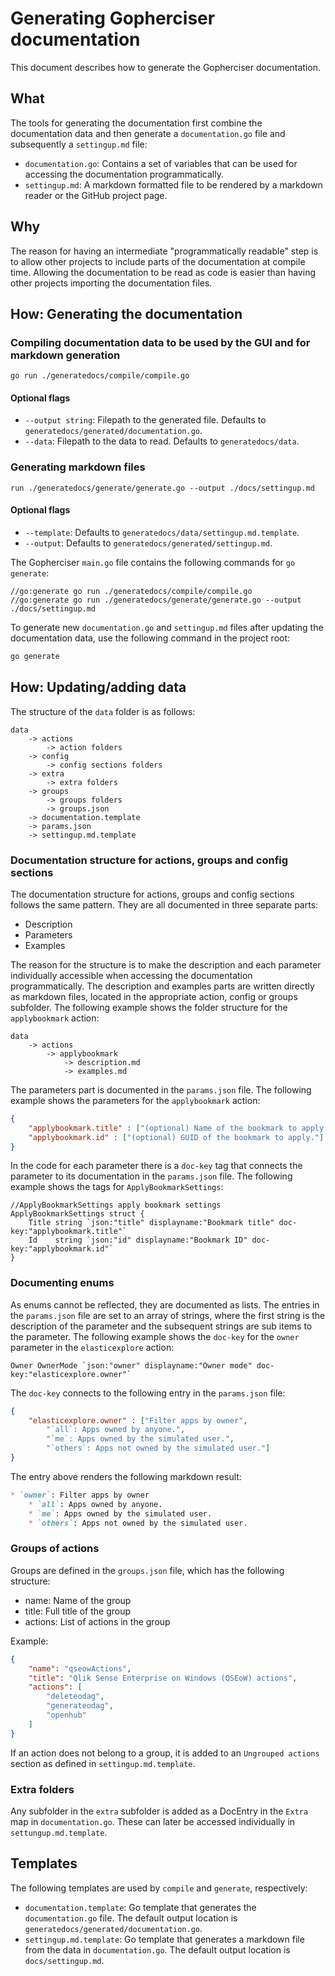 # Generating Gopherciser documentation

This document describes how to generate the Gopherciser documentation.

## What

The tools for generating the documentation first combine the documentation data and then generate a `documentation.go` file and subsequently a `settingup.md` file: 

* `documentation.go`: Contains a set of variables that can be used for accessing the documentation programmatically.
* `settingup.md`: A markdown formatted file to be rendered by a markdown reader or the GitHub project page.

## Why

The reason for having an intermediate "programmatically readable" step is to allow other projects to include parts of the documentation at compile time. Allowing the documentation to be read as code is easier than having other projects importing the documentation files. 

## How: Generating the documentation

### Compiling documentation data to be used by the GUI and for markdown generation

```
go run ./generatedocs/compile/compile.go
```

#### Optional flags

* `--output string`: Filepath to the generated file. Defaults to `generatedocs/generated/documentation.go`.
* `--data`: Filepath to the data to read. Defaults to `generatedocs/data`.  

### Generating markdown files

```
run ./generatedocs/generate/generate.go --output ./docs/settingup.md
```

#### Optional flags

* `--template`:  Defaults to `generatedocs/data/settingup.md.template`.
* `--output`: Defaults to `generatedocs/generated/settingup.md`.

The Gopherciser `main.go` file contains the following commands for `go generate`:

```
//go:generate go run ./generatedocs/compile/compile.go
//go:generate go run ./generatedocs/generate/generate.go --output ./docs/settingup.md
```

To generate new `documentation.go` and `settingup.md` files after updating the documentation data, use the following command in the project root:

```bash
go generate
```

## How: Updating/adding data

The structure of the `data` folder is as follows:

```
data
    -> actions
        -> action folders
    -> config
        -> config sections folders
    -> extra
        -> extra folders
    -> groups
        -> groups folders
        -> groups.json
    -> documentation.template
    -> params.json
    -> settingup.md.template 
```

### Documentation structure for actions, groups and config sections

The documentation structure for actions, groups and config sections follows the same pattern. They are all documented in three separate parts:

* Description
* Parameters
* Examples

The reason for the structure is to make the description and each parameter individually accessible when accessing the documentation programmatically. The description and examples parts are written directly as  markdown files, located in the appropriate action, config or groups subfolder. The following example shows the folder structure for the `applybookmark` action:

```
data
    -> actions
        -> applybookmark
            -> description.md
            -> examples.md
``` 

The parameters part is documented in the `params.json` file. The following example shows the parameters for the `applybookmark` action:

```json
{
	"applybookmark.title" : ["(optional) Name of the bookmark to apply."],
	"applybookmark.id" : ["(optional) GUID of the bookmark to apply."]
}
```

In the code for each parameter there is a `doc-key` tag that connects the parameter to its documentation in the `params.json` file. The following example shows the tags for `ApplyBookmarkSettings`:

```golang
//ApplyBookmarkSettings apply bookmark settings
ApplyBookmarkSettings struct {
    Title string `json:"title" displayname:"Bookmark title" doc-key:"applybookmark.title"`
    Id    string `json:"id" displayname:"Bookmark ID" doc-key:"applybookmark.id"`
}
```

### Documenting enums

As enums cannot be reflected, they are documented as lists. The entries in the `params.json` file are set to an array of strings, where the first string is the description of the parameter and the subsequent strings are sub items to the parameter. The following example shows the `doc-key` for the `owner` parameter in the `elasticexplore` action:

```golang
Owner OwnerMode `json:"owner" displayname:"Owner mode" doc-key:"elasticexplore.owner"`
```

The `doc-key` connects to the following entry in the `params.json` file:

```json
{
	"elasticexplore.owner" : ["Filter apps by owner",
	    "`all`: Apps owned by anyone.",
	    "`me`: Apps owned by the simulated user.",
	    "`others`: Apps not owned by the simulated user."]
}
```

The entry above renders the following markdown result:

```markdown
* `owner`: Filter apps by owner
    * `all`: Apps owned by anyone.
    * `me`: Apps owned by the simulated user.
    * `others`: Apps not owned by the simulated user.
```

### Groups of actions

Groups are defined in the `groups.json` file, which has the following structure:

* name: Name of the group
* title: Full title of the group
* actions: List of actions in the group

Example:

```json
{
    "name": "qseowActions",
    "title": "Qlik Sense Enterprise on Windows (QSEoW) actions",
    "actions": [
        "deleteodag",
        "generateodag",
        "openhub"
    ]
}
```

If an action does not belong to a group, it is added to an `Ungrouped actions` section as defined in `settingup.md.template`.

### Extra folders

Any subfolder in the `extra` subfolder is added as a DocEntry in the `Extra` map in `documentation.go`. These can later be accessed individually in `settungup.md.template`.

## Templates

The following templates are used by `compile` and `generate`, respectively:

* `documentation.template`: Go template that generates the `documentation.go` file. The default output location is `generatedocs/generated/documentation.go`.
* `settingup.md.template`: Go template that generates a markdown file from the data in `documentation.go`. The default output location is `docs/settingup.md`.